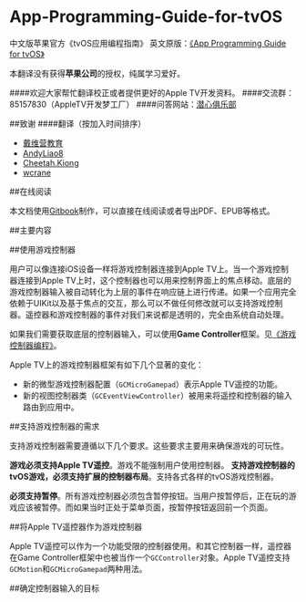 # App-Programming-Guide-for-tvOS
中文版苹果官方《tvOS应用编程指南》
英文原版：[《App Programming Guide for tvOS》](https://developer.apple.com/library/prerelease/tvos/documentation/General/Conceptual/AppleTV_PG/index.html#//apple_ref/doc/uid/TP40015241-CH12-SW1)

本翻译没有获得**苹果公司**的授权，纯属学习爱好。

####欢迎大家帮忙翻译校正或者提供更好的Apple TV开发资料。
####交流群：85157830（AppleTV开发梦工厂）
####问答网站：[潜心俱乐部](http://divein.club)

##致谢
####翻译（按加入时间排序）
- [戴维营教育](http://v.diveinedu.com)
- [AndyLiao8](https://github.com/AndyLiao8)
- [Cheetah.Kiong](https://github.com/wuqiong)
- [wcrane](https://github.com/wcrane)

##在线阅读

本文档使用[Gitbook](http://diveinedu.gitbooks.io/app-programming-guide-for-tvos/)制作，可以直接在线阅读或者导出PDF、EPUB等格式。


##主要内容

##使用游戏控制器

用户可以像连接iOS设备一样将游戏控制器连接到Apple TV上。当一个游戏控制器连接到Apple TV上时，这个控制器也可以用来控制界面上的焦点移动。底层的游戏控制器输入被自动转化为上层的事件在响应链上进行传递。如果一个应用完全依赖于UIKit以及基于焦点的交互，那么可以不做任何修改就可以支持游戏控制器。遥控器和游戏控制器的事件对我们来说都是透明的，完全由系统自动处理。

如果我们需要获取底层的控制器输入，可以使用**Game Controller**框架。见[《游戏控制器编程》](https://developer.apple.com/library/prerelease/tvos/documentation/ServicesDiscovery/Conceptual/GameControllerPG/Introduction/Introduction.html#//apple_ref/doc/uid/TP40013276)。

Apple TV上的游戏控制器框架有如下几个显著的变化：
- 新的微型游戏控制器配置（`GCMicroGamepad`）表示Apple TV遥控的功能。
- 新的视图控制器类（`GCEventViewController`）被用来将遥控和控制器的输入路由到应用中。

##支持游戏控制器的需求

支持游戏控制器需要遵循以下几个要求。这些要求主要用来确保游戏的可玩性。

**游戏必须支持Apple TV遥控**。游戏不能强制用户使用控制器。
**支持游戏控制器的tvOS游戏，必须支持扩展的控制器布局**。支持各式各样的tvOS游戏控制器。

**必须支持暂停**。所有游戏控制器必须包含暂停按钮。当用户按暂停后，正在玩的游戏应该被暂停。而如果当时正处于菜单页面，按暂停按钮返回前一个页面。

##将Apple TV遥控器作为游戏控制器

Apple TV遥控可以作为一个功能受限的控制器使用。和其它控制器一样，遥控器在Game Controller框架中也被当作一个`GCController`对象。Apple TV遥控支持`GCMotion`和`GCMicroGamepad`两种用法。

##确定控制器输入的目标